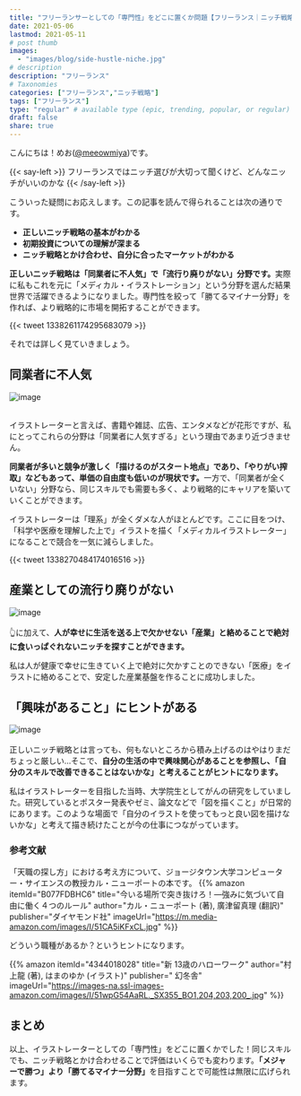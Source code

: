```yaml
---
title: "フリーランサーとしての「専門性」をどこに置くか問題【フリーランス｜ニッチ戦略】"
date: 2021-05-06
lastmod: 2021-05-11
# post thumb
images:
  - "images/blog/side-hustle-niche.jpg"
# description
description: "フリーランス"
# Taxonomies
categories: ["フリーランス","ニッチ戦略"]
tags: ["フリーランス"]
type: "regular" # available type (epic, trending, popular, or regular)
draft: false
share: true
---
```


こんにちは！めお(<u><a href="https://twitter.com/meeowmiya">@meeowmiya</a></u>)です。

{{< say-left >}}
フリーランスではニッチ選びが大切って聞くけど、どんなニッチがいいのかな
{{< /say-left >}}

こういった疑問にお応えします。この記事を読んで得られることは次の通りです。
* **正しいニッチ戦略の基本がわかる**
* **初期投資についての理解が深まる**
* **ニッチ戦略とかけ合わせ、自分に合ったマーケットがわかる**


<span class="keiko-red">**正しいニッチ戦略は「同業者に不人気」で「流行り廃りがない」分野です。**</span>実際に私もこれを元に「メディカル・イラストレーション」という分野を選んだ結果世界で活躍できるようになりました。専門性を絞って「勝てるマイナー分野」を作れば、より戦略的に市場を開拓することができます。

{{< tweet 1338261174295683079 >}}


それでは詳しく見ていきましょう。

## 同業者に不人気
![image](../../images/undraw/undraw_adventure_map.svg)<br><br>

イラストレーターと言えば、書籍や雑誌、広告、エンタメなどが花形ですが、私にとってこれらの分野は「同業者に人気すぎる」という理由であまり近づきません。

<span class="keiko-red">**同業者が多いと競争が激しく「描けるのがスタート地点」であり、「やりがい搾取」などもあって、単価の自由度も低いのが現状です。**</span>一方で、「同業者が全くいない」分野なら、同じスキルでも需要も多く、より戦略的にキャリアを築いていくことができます。

イラストレーターは「理系」が全くダメな人がほとんどです。ここに目をつけ、「科学や医療を理解した上で」イラストを描く「メディカルイラストレーター」になることで競合を一気に減らしました。

{{< tweet 1338270484174016516 >}}


## 産業としての流行り廃りがない
![image](../../images/undraw/undraw_medicine.svg)<br><br>
👆に加えて、<span class="keiko-red">**人が幸せに生活を送る上で欠かせない「産業」と絡めることで絶対に食いっぱぐれないニッチを探すことができます。**</span>


私は人が健康で幸せに生きていく上で絶対に欠かすことのできない「医療」をイラストに絡めることで、安定した産業基盤を作ることに成功しました。


## 「興味があること」にヒントがある
![image](../../images/undraw/undraw_social_life.svg)<br><br>
正しいニッチ戦略とは言っても、何もないところから積み上げるのはやはりまだちょっと厳しい...そこで、<span class="keiko-red">**自分の生活の中で興味関心があることを参照し、「自分のスキルで改善できることはないかな」と考えることがヒントになります。**</span>

私はイラストレーターを目指した当時、大学院生としてがんの研究をしていました。研究しているとポスター発表やゼミ、論文などで「図を描くこと」が日常的にあります。このような場面で「自分のイラストを使ってもっと良い図を描けないかな」と考えて描き続けたことが今の仕事につながっています。

### 参考文献
「天職の探し方」における考え方について、ジョージタウン大学コンピューター・サイエンスの教授カル・ニューポートの本です。
{{% amazon 
  itemId="B077FDBHC6"
  title="今いる場所で突き抜けろ！―強みに気づいて自由に働く４つのルール"
  author="カル・ニューポート (著), 廣津留真理  (翻訳)"
  publisher="ダイヤモンド社"
  imageUrl="https://m.media-amazon.com/images/I/51CA5iKFxCL.jpg"
%}}

どういう職種があるか？というヒントになります。

{{% amazon 
  itemId="4344018028"
  title="新 13歳のハローワーク"
  author="村上龍  (著), はまのゆか (イラスト)"
  publisher=" 幻冬舎"
  imageUrl="https://images-na.ssl-images-amazon.com/images/I/51wpG54AaRL._SX355_BO1,204,203,200_.jpg"
%}}

## まとめ
以上、イラストレーターとしての「専門性」をどこに置くかでした！同じスキルでも、ニッチ戦略とかけ合わせることで評価はいくらでも変わります。<span class="keiko-red">**「メジャーで勝つ」より「勝てるマイナー分野」**</span>を目指すことで可能性は無限に広げられます。